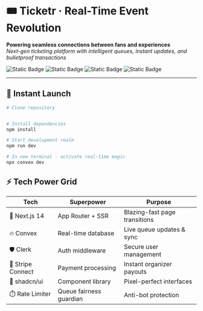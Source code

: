 # 🎟️ Ticketr · Real-Time Event Revolution

**Powering seamless connections between fans and experiences**  
*Next-gen ticketing platform with intelligent queues, instant updates, and bulletproof transactions*

![Static Badge](https://img.shields.io/badge/Next.js-14-informational) ![Static Badge](https://img.shields.io/badge/Convex-Realtime-blue) ![Static Badge](https://img.shields.io/badge/Stripe-Connect-success) ![Static Badge](https://img.shields.io/badge/Clerk-Auth-purple)

---

## 🚀 **Instant Launch**
```bash
# Clone repository


# Install dependencies
npm install

# Start development realm
npm run dev

# In new terminal - activate real-time magic
npx convex dev
```
## ⚡ **Tech Power Grid**

| **Tech**         | **Superpower**                | **Purpose**                     |
|-------------------|-------------------------------|---------------------------------|
| 🚀 Next.js 14     | App Router + SSR              | Blazing-fast page transitions   |
| 🔥 Convex         | Real-time database            | Live queue updates & sync       |
| 🛡️ Clerk          | Auth middleware               | Secure user management          |
| 💸 Stripe Connect | Payment processing            | Instant organizer payouts       |
| 🎨 shadcn/ui      | Component library             | Pixel-perfect interfaces        |
| ⏱️ Rate Limiter   | Queue fairness guardian       | Anti-bot protection             |

